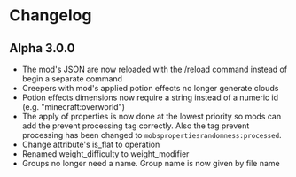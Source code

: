 # Changelog

## Alpha 3.0.0
* The mod's JSON are now reloaded with the /reload command instead of begin a separate command
* Creepers with mod's applied potion effects no longer generate clouds
* Potion effects dimensions now require a string instead of a numeric id (e.g. "minecraft:overworld")
* The apply of properties is now done at the lowest priority so mods can add the prevent processing tag correctly. Also the tag prevent processing has been changed to `mobspropertiesrandomness:processed`.
* Change attribute's is_flat to operation
* Renamed weight_difficulty to weight_modifier
* Groups no longer need a name. Group name is now given by file name